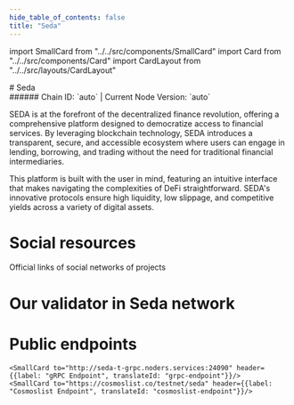 ```yaml
---
hide_table_of_contents: false
title: "Seda"
---
```


import SmallCard from "../../src/components/SmallCard"
import Card from "../../src/components/Card"
import CardLayout from "../../src/layouts/CardLayout"

<div class="h1-with-icon icon-seda">
# Seda
</div>
###### Chain ID: `auto` | Current Node Version: `auto`


SEDA is at the forefront of the decentralized finance revolution, offering a comprehensive platform designed to democratize access to financial services. By leveraging blockchain technology, SEDA introduces a transparent, secure, and accessible ecosystem where users can engage in lending, borrowing, and trading without the need for traditional financial intermediaries.

This platform is built with the user in mind, featuring an intuitive interface that makes navigating the complexities of DeFi straightforward. SEDA's innovative protocols ensure high liquidity, low slippage, and competitive yields across a variety of digital assets.

# Social resources
Official links of social networks of projects

<CardLayout autoFitEnabled={false}>
    <SmallCard to="https://www.seda.xyz/" header={{label: "Website", translateId: "social-telegram"}} iconPath="img/website-icon.svg"/>
    <SmallCard to="https://github.com/sedaprotocol/seda-chain" header={{label: "GitHub", translateId: "social-telegram"}} iconPath="img/github-icon.svg"/>
    <SmallCard to="https://discord.gg/Ae4V6y6qrW" header={{label: "Discord", translateId: "social-telegram"}} iconPath="img/discord-icon.svg"/>
    <SmallCard to="https://twitter.com/sedaprotocol" header={{label: "X", translateId: "social-telegram"}} iconPath="img/x-icon.svg"/>
    <SmallCard to="https://t.me/sedaprotocol" header={{label: "Telegram", translateId: "social-telegram"}} iconPath="img/telegram-icon.svg"/>
</CardLayout>

# Our validator in Seda network

<CardLayout autoFitEnabled={true}>
    <Card
        to=""
        header={{
            label: "[NODERS]TEAM",
            translateId: "development-setup",
        }}
        body={{
            label: "Trusted blockchain validator",
        }}
        iconPath="img/kotlin-icon.svg"
    />
</CardLayout>

# Public endpoints

<CardLayout autoFitEnabled={true}>
    <SmallCard to="https://seda-t-rpc.noders.services" header={{label: "RPC Endpoint", translateId: "rpc-endpoint"}}/>
    <SmallCard to="https://seda-t-api.noders.services" header={{label: "API Endpoint", translateId: "api-endpoint"}}/>
    
    <SmallCard to="http://seda-t-grpc.noders.services:24090" header={{label: "gRPC Endpoint", translateId: "grpc-endpoint"}}/>
    <SmallCard to="https://cosmoslist.co/testnet/seda" header={{label: "Cosmoslist Endpoint", translateId: "cosmoslist-endpoint"}}/>
</CardLayout>
